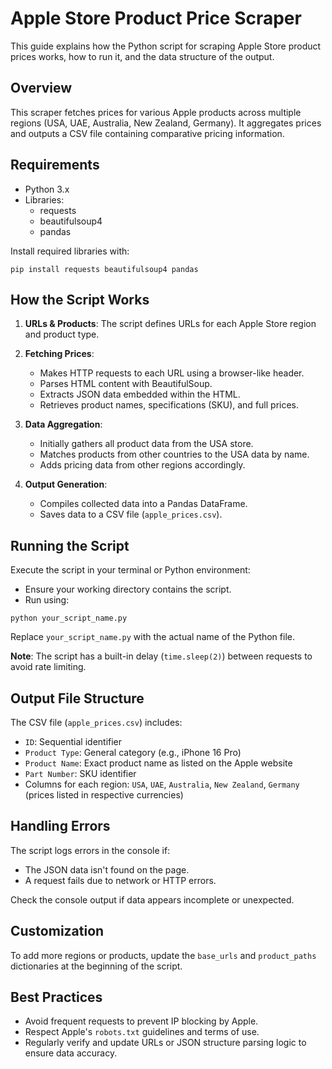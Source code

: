 # Apple Store Product Price Scraper

This guide explains how the Python script for scraping Apple Store product prices works, how to run it, and the data structure of the output.

## Overview

This scraper fetches prices for various Apple products across multiple regions (USA, UAE, Australia, New Zealand, Germany). It aggregates prices and outputs a CSV file containing comparative pricing information.

## Requirements

- Python 3.x
- Libraries:
  - requests
  - beautifulsoup4
  - pandas

Install required libraries with:

`pip install requests beautifulsoup4 pandas`

## How the Script Works

1. **URLs & Products**: The script defines URLs for each Apple Store region and product type.

2. **Fetching Prices**:
    - Makes HTTP requests to each URL using a browser-like header.
    - Parses HTML content with BeautifulSoup.
    - Extracts JSON data embedded within the HTML.
    - Retrieves product names, specifications (SKU), and full prices.

3. **Data Aggregation**:
    - Initially gathers all product data from the USA store.
    - Matches products from other countries to the USA data by name.
    - Adds pricing data from other regions accordingly.

4. **Output Generation**:
    - Compiles collected data into a Pandas DataFrame.
    - Saves data to a CSV file (`apple_prices.csv`).

## Running the Script

Execute the script in your terminal or Python environment:

- Ensure your working directory contains the script.
- Run using:

`python your_script_name.py`

Replace `your_script_name.py` with the actual name of the Python file.

**Note**: The script has a built-in delay (`time.sleep(2)`) between requests to avoid rate limiting.

## Output File Structure

The CSV file (`apple_prices.csv`) includes:

- `ID`: Sequential identifier
- `Product Type`: General category (e.g., iPhone 16 Pro)
- `Product Name`: Exact product name as listed on the Apple website
- `Part Number`: SKU identifier
- Columns for each region: `USA`, `UAE`, `Australia`, `New Zealand`, `Germany` (prices listed in respective currencies)

## Handling Errors

The script logs errors in the console if:
- The JSON data isn't found on the page.
- A request fails due to network or HTTP errors.

Check the console output if data appears incomplete or unexpected.

## Customization

To add more regions or products, update the `base_urls` and `product_paths` dictionaries at the beginning of the script.

## Best Practices

- Avoid frequent requests to prevent IP blocking by Apple.
- Respect Apple's `robots.txt` guidelines and terms of use.
- Regularly verify and update URLs or JSON structure parsing logic to ensure data accuracy.

